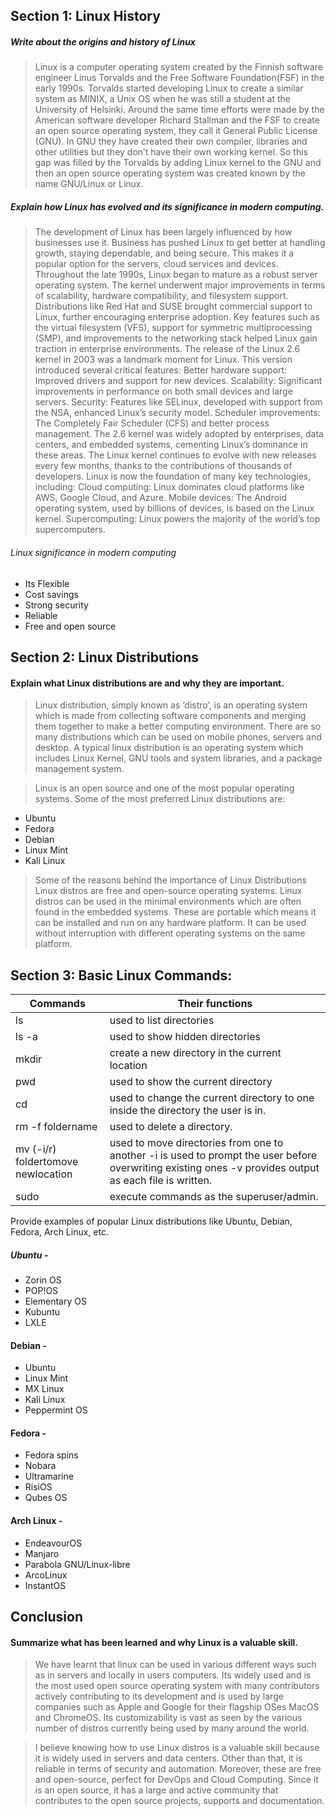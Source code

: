 

## Section 1: Linux History

##### Write about the origins and history of Linux
   >Linux is a computer operating system created by the Finnish software engineer Linus Torvalds and the Free Software Foundation(FSF) in the early 1990s. Torvalds started developing Linux to create a similar system as MINIX, a Unix OS  when he was still a student at the University of Helsinki.
Around the same time efforts were made by the American software developer Richard Stallman and the FSF to create an open source operating system, they call it General Public License (GNU). In GNU they have created their own compiler, libraries and other utilities but they don’t have their own working kernel. So this gap was filled by the Torvalds by adding Linux kernel to the GNU and then an open source operating system was created known by the name GNU/Linux or Linux. 


##### Explain how Linux has evolved and its significance in modern computing.
  >The development of Linux has been largely influenced by how businesses use it. Business has pushed Linux to get better at handling growth, staying dependable, and being secure. This makes it a popular option for the servers, cloud services and devices.
Throughout the late 1990s, Linux began to mature as a robust server operating system. The kernel underwent major improvements in terms of scalability, hardware compatibility, and filesystem support. Distributions like Red Hat and SUSE brought commercial support to Linux, further encouraging enterprise adoption. Key features such as the virtual filesystem (VFS), support for symmetric multiprocessing (SMP), and improvements to the networking stack helped Linux gain traction in enterprise environments.
The release of the Linux 2.6 kernel in 2003 was a landmark moment for Linux. This version introduced several critical features:
Better hardware support: Improved drivers and support for new devices.
Scalability: Significant improvements in performance on both small devices and large servers.
Security: Features like SELinux, developed with support from the NSA, enhanced Linux’s security model.
Scheduler improvements: The Completely Fair Scheduler (CFS) and better process management.
The 2.6 kernel was widely adopted by enterprises, data centers, and embedded systems, cementing Linux’s dominance in these areas.
The Linux kernel continues to evolve with new releases every few months, thanks to the contributions of thousands of developers. Linux is now the foundation of many key technologies, including:
Cloud computing: Linux dominates cloud platforms like AWS, Google Cloud, and Azure.
Mobile devices: The Android operating system, used by billions of devices, is based on the Linux kernel.
Supercomputing: Linux powers the majority of the world’s top supercomputers.


###### Linux significance in modern computing 
* Its Flexible 
* Cost savings
* Strong security
* Reliable
* Free and open source



## Section 2: Linux Distributions

#### Explain what Linux distributions are and why they are important.

>Linux distribution, simply known as ‘distro’, is an operating system which is made from collecting software components and merging them together to make a better computing environment.
There are so many distributions which can be used on mobile phones, servers and desktop. A typical linux distribution is an operating system which includes Linux Kernel, GNU tools and system libraries, and a package management system. 

>Linux is an open source and one of the most popular operating systems.
Some of the most preferred Linux distributions are:
* Ubuntu
* Fedora
* Debian
* Linux Mint
* Kali Linux 
 
>Some of the reasons behind the importance of Linux Distributions
Linux distros are free and open-source operating systems. 
Linux distros can be used in the minimal environments which are often found in the embedded systems. 
These are portable which means it can be installed and run on any hardware platform. It can be used without interruption with different operating systems on the same platform.


## Section 3: Basic Linux Commands:

| Commands      | Their functions 
| ------------- |-------------
|ls  	        |used to list directories
|ls -a         |used to show hidden directories
|mkdir         |create a new directory in the current location|
|pwd           |used to show the current directory|
|cd        |used to change the current directory to one inside the directory the user is in.|
|rm -f foldername  |used to delete a directory.|
|mv (-i/r) foldertomove newlocation  |used to move directories from one to another -i is used to prompt the user before overwriting existing ones  -v provides output as each file is written.|
|sudo  |execute commands as the superuser/admin.|

Provide examples of popular Linux distributions like Ubuntu, Debian, Fedora, Arch Linux, etc.
##### Ubuntu - 
* Zorin OS
* POP!OS
* Elementary OS
* Kubuntu
* LXLE

#### Debian - 
* Ubuntu
* Linux Mint
* MX Linux
* Kali Linux
* Peppermint OS

#### Fedora - 
* Fedora spins
* Nobara
* Ultramarine
* RisiOS
* Qubes OS

#### Arch Linux - 
* EndeavourOS
* Manjaro
* Parabola GNU/Linux-libre
* ArcoLinux
* InstantOS

## Conclusion
#### Summarize what has been learned and why Linux is a valuable skill.

> We have learnt that linux can be used in various different ways such as in servers and  locally in users computers. Its widely used and is the most used open source operating system with many contributors actively contributing to its development and is used by large companies such as Apple and Google for their flagship OSes MacOS and ChromeOS. Its customizability is vast as seen by the various number of distros currently being used by many around the world.


> I believe knowing how to use Linux distros is a valuable skill because it is widely used in servers and data centers. Other than that, it is reliable in terms of security and automation. Moreover, these are free and open-source, perfect for DevOps and Cloud Computing. Since it is an open source, it has a large and active community that contributes to the open source projects, supports and documentation.


